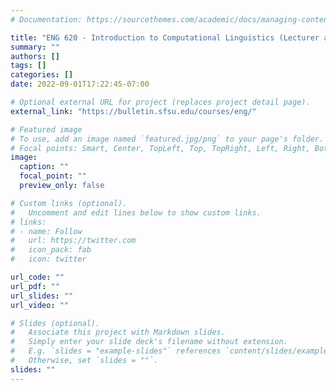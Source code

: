 ```yaml
---
# Documentation: https://sourcethemes.com/academic/docs/managing-content/

title: "ENG 620 - Introduction to Computational Linguistics (Lecturer at San Francisco State University; Fall 2022)"
summary: ""
authors: []
tags: []
categories: []
date: 2022-09-01T17:22:45-07:00

# Optional external URL for project (replaces project detail page).
external_link: "https://bulletin.sfsu.edu/courses/eng/"

# Featured image
# To use, add an image named `featured.jpg/png` to your page's folder.
# Focal points: Smart, Center, TopLeft, Top, TopRight, Left, Right, BottomLeft, Bottom, BottomRight.
image:
  caption: ""
  focal_point: ""
  preview_only: false

# Custom links (optional).
#   Uncomment and edit lines below to show custom links.
# links:
# - name: Follow
#   url: https://twitter.com
#   icon_pack: fab
#   icon: twitter

url_code: ""
url_pdf: ""
url_slides: ""
url_video: ""

# Slides (optional).
#   Associate this project with Markdown slides.
#   Simply enter your slide deck's filename without extension.
#   E.g. `slides = "example-slides"` references `content/slides/example-slides.md`.
#   Otherwise, set `slides = ""`.
slides: ""
---
```

